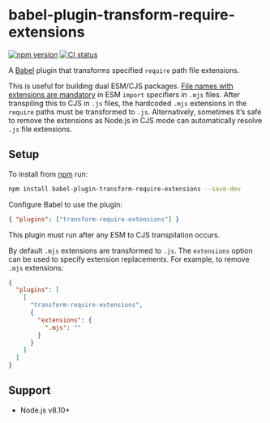 # babel-plugin-transform-require-extensions

[![npm version](https://badgen.net/npm/v/babel-plugin-transform-require-extensions)](https://npm.im/babel-plugin-transform-require-extensions) [![CI status](https://github.com/jaydenseric/babel-plugin-transform-require-extensions/workflows/CI/badge.svg)](https://github.com/jaydenseric/babel-plugin-transform-require-extensions/actions)

A [Babel](https://babeljs.io) plugin that transforms specified `require` path file extensions.

This is useful for building dual ESM/CJS packages. [File names with extensions are mandatory](https://nodejs.org/api/esm.html#esm_mandatory_file_extensions) in ESM `import` specifiers in `.mjs` files. After transpiling this to CJS in `.js` files, the hardcoded `.mjs` extensions in the `require` paths must be transformed to `.js`. Alternatively, sometimes it’s safe to remove the extensions as Node.js in CJS mode can automatically resolve `.js` file extensions.

## Setup

To install from [npm](https://npmjs.com) run:

```sh
npm install babel-plugin-transform-require-extensions --save-dev
```

Configure Babel to use the plugin:

```json
{ "plugins": ["transform-require-extensions"] }
```

This plugin must run after any ESM to CJS transpilation occurs.

By default `.mjs` extensions are transformed to `.js`. The `extensions` option can be used to specify extension replacements. For example, to remove `.mjs` extensions:

```json
{
  "plugins": [
    [
      "transform-require-extensions",
      {
        "extensions": {
          ".mjs": ""
        }
      }
    ]
  ]
}
```

## Support

- Node.js v8.10+
